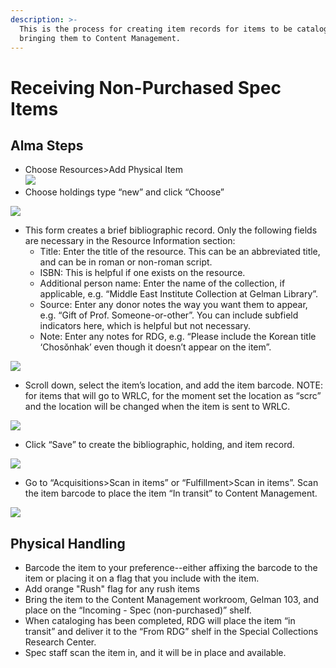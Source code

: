 ```yaml
---
description: >-
  This is the process for creating item records for items to be cataloged before
  bringing them to Content Management.
---
```


# Receiving Non-Purchased Spec Items

## Alma Steps <a href="#docs-internal-guid-c4f19426-7fff-9207-3fe6-6c55a2e55397" id="docs-internal-guid-c4f19426-7fff-9207-3fe6-6c55a2e55397"></a>

* Choose Resources>Add Physical Item\
  ![](https://lh6.googleusercontent.com/xLDYgKHlPnBrrdN10lBYzQ\_mXoGGZi2DGcMGHV-lBIcW2kodCO5kH1EsDW-HRiNkoDrYUXTHxd\_06Z9etuDrOPaq19dx4yG2K\_689f7R-otnYMnKpDNjCKBOwdj7cDY9Fp\_AliWG)
* Choose holdings type “new” and click “Choose”

![](https://lh6.googleusercontent.com/Let6FPGOlwS4J9\_WPj7SkZ74aYiscgzVYw0-fJD92c64I6LDu9Ai3Ahsap\_T\_SapKWogd079Y4-4BDD0iLgTtHmmKK-RUX1PNIpP1cdTV4pMFrtp3vPk-8e\_Fn4aoH66zl4sMBbA)

* This form creates a brief bibliographic record. Only the following fields are necessary in the Resource Information section:
  * Title: Enter the title of the resource. This can be an abbreviated title, and can be in roman or non-roman script.
  * ISBN: This is helpful if one exists on the resource.
  * Additional person name: Enter the name of the collection, if applicable, e.g. “Middle East Institute Collection at Gelman Library”.
  * Source: Enter any donor notes the way you want them to appear, e.g. “Gift of Prof. Someone-or-other”. You can include subfield indicators here, which is helpful but not necessary.
  * Note: Enter any notes for RDG, e.g. “Please include the Korean title ‘Chosŏnhak’ even though it doesn’t appear on the item”.

![](https://lh3.googleusercontent.com/Xt2vb9csgbzZ1lz2HRUSJwIv1wNHRczo7rmnTh1t5P-SZ4eoo7s\_vVwi56lO3nzaa9J4C1KWDIw43ii00GcIr6WJ5cJSt4189jwXg6kj9gnj0ITxgKAcZU0JnZL8q79\_2UF8qxXo)

* Scroll down, select the item’s location, and add the item barcode. NOTE: for items that will go to WRLC, for the moment set the location as “scrc” and the location will be changed when the item is sent to WRLC.

![](https://lh5.googleusercontent.com/xa9xQv6huOX-2ahFLre0rEGfR5iY4yQEjLwxH3EAJURAmI86k0n38rHYrGfYlIM349TBvsvHvPAQR-SzfTcT\_2M0zIffelwhCjSNO\_LgL0mGlhB3tmYPiAmL3odthGSkk-3ZhclS)

* Click “Save” to create the bibliographic, holding, and item record.

![](https://lh6.googleusercontent.com/d3XW16X\_EcsYX44B9YtzlOoQ6T7B0bB4mX5PvJKGOt8kSVQkHN9nJyD7ZHQ6Xltc2tG\_ARydasNkuEg8NjtG0lQQaR2IrEoukxvVk80MHAfumaQAIJs0bRU9WHjLKqDM-uP4uxww)

* Go to “Acquisitions>Scan in items” or “Fulfillment>Scan in items”. Scan the item barcode to place the item “In transit” to Content Management.

![](https://lh4.googleusercontent.com/GaQLjdzm2KXT8C\_FPgtIB\_zS8yx0yZ\_KifW2PfgQhqE7ueu6Q25dtAaUWQH77VKjNtkUaytOMlYtJy2hMRm8qIzAh6EItvmb9OeLVsl1mS8\_vdwt\_KFCqAuXLJDeJnBA3vTY4THs)

## Physical Handling

* Barcode the item to your preference--either affixing the barcode to the item or placing it on a flag that you include with the item.
* Add orange "Rush" flag for any rush items
* Bring the item to the Content Management workroom, Gelman 103, and place on the “Incoming - Spec (non-purchased)” shelf.
* When cataloging has been completed, RDG will place the item “in transit” and deliver it to the “From RDG” shelf in the Special Collections Research Center.
* Spec staff scan the item in, and it will be in place and available.
